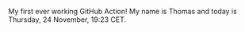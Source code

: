 My first ever working GitHub Action!
My name is Thomas and today is Thursday, 24 November, 19:23 CET. 
